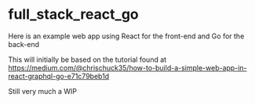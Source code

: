# full_stack_react_go
Here is an example web app using React for the front-end and Go for the back-end

This will initially be based on the tutorial found at https://medium.com/@chrischuck35/how-to-build-a-simple-web-app-in-react-graphql-go-e71c79beb1d

Still very much a WIP